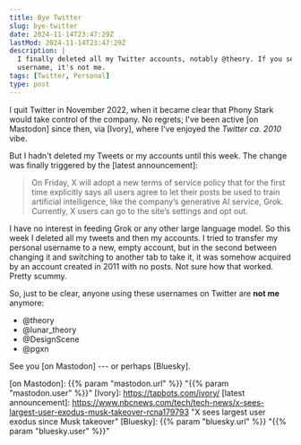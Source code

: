 ```yaml
---
title: Bye Twitter
slug: bye-twitter
date: 2024-11-14T23:47:29Z
lastMod: 2024-11-14T23:47:29Z
description: |
  I finally deleted all my Twitter accounts, notably @theory. If you see that
  username, it's not me.
tags: [Twitter, Personal]
type: post
---
```


I quit Twitter in November 2022, when it became clear that Phony Stark would
take control of the company. No regrets; I've been active [on Mastodon] since
then, via [Ivory], where I've enjoyed the *Twitter ca. 2010* vibe.

But I hadn't deleted my Tweets or my accounts until this week. The change was
finally triggered by the [latest announcement]:

> On Friday, X will adopt a new terms of service policy that for the first
> time explicitly says all users agree to let their posts be used to train
> artificial intelligence, like the company’s generative AI service, Grok.
> Currently, X users can go to the site’s settings and opt out.

I have no interest in feeding Grok or any other large language model. So this
week I deleted all my tweets and then my accounts. I tried to transfer my
personal username to a new, empty account, but in the second between changing
it and switching to another tab to take it, it was somehow acquired by an
account created in 2011 with no posts. Not sure how that worked. Pretty scummy.

So, just to be clear, anyone using these usernames on Twitter are **not me**
anymore:

* @theory
* @lunar_theory
* @DesignScene
* @pgxn

See you [on Mastodon] --- or perhaps [Bluesky].

  [on Mastodon]: {{% param "mastodon.url" %}} "{{% param "mastodon.user" %}}"
  [Ivory]: https://tapbots.com/ivory/
  [latest announcement]: https://www.nbcnews.com/tech/tech-news/x-sees-largest-user-exodus-musk-takeover-rcna179793
    "X sees largest user exodus since Musk takeover"
  [Bluesky]: {{% param "bluesky.url" %}} "{{% param "bluesky.user" %}}"
